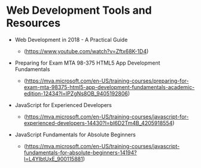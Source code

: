 # Web Development Tools and Resources

- Web Development in 2018 - A Practical Guide 
   * (https://www.youtube.com/watch?v=Zftx68K-1D4)

- Preparing for Exam MTA 98-375 HTML5 App Development Fundamentals
   * (https://mva.microsoft.com/en-US/training-courses/preparing-for-exam-mta-98375-html5-app-development-fundamentals-academic-edition-12434?l=lPZgNs8OB_9405192806)
 
 - JavaScript for Experienced Developers
   * (https://mva.microsoft.com/en-US/training-courses/javascript-for-experienced-developers-14430?l=bI6D2Tm4B_4205918554)
 
 - JavaScript Fundamentals for Absolute Beginners
   * (https://mva.microsoft.com/en-US/training-courses/javascript-fundamentals-for-absolute-beginners-14194?l=L4YIbtUxE_900115881)
  
  
